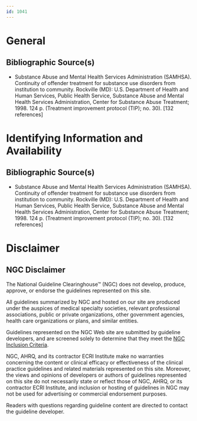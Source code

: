 ```yaml
---
id: 1041
---
```


# General

## Bibliographic Source(s)

- Substance Abuse and Mental Health Services Administration (SAMHSA). Continuity of offender treatment for substance use disorders from institution to community. Rockville (MD): U.S. Department of Health and Human Services, Public Health Service, Substance Abuse and Mental Health Services Administration, Center for Substance Abuse Treatment; 1998. 124 p. (Treatment improvement protocol (TIP); no. 30). [132 references]

# Identifying Information and Availability

## Bibliographic Source(s)

- Substance Abuse and Mental Health Services Administration (SAMHSA). Continuity of offender treatment for substance use disorders from institution to community. Rockville (MD): U.S. Department of Health and Human Services, Public Health Service, Substance Abuse and Mental Health Services Administration, Center for Substance Abuse Treatment; 1998. 124 p. (Treatment improvement protocol (TIP); no. 30). [132 references]

# Disclaimer

## NGC Disclaimer

The National Guideline Clearinghouse™ (NGC) does not develop, produce, approve, or endorse the guidelines represented on this site.

All guidelines summarized by NGC and hosted on our site are produced under the auspices of medical specialty societies, relevant professional associations, public or private organizations, other government agencies, health care organizations or plans, and similar entities.

Guidelines represented on the NGC Web site are submitted by guideline developers, and are screened solely to determine that they meet the [NGC Inclusion Criteria](/help-and-about/summaries/inclusion-criteria).

NGC, AHRQ, and its contractor ECRI Institute make no warranties concerning the content or clinical efficacy or effectiveness of the clinical practice guidelines and related materials represented on this site. Moreover, the views and opinions of developers or authors of guidelines represented on this site do not necessarily state or reflect those of NGC, AHRQ, or its contractor ECRI Institute, and inclusion or hosting of guidelines in NGC may not be used for advertising or commercial endorsement purposes.

Readers with questions regarding guideline content are directed to contact the guideline developer.

